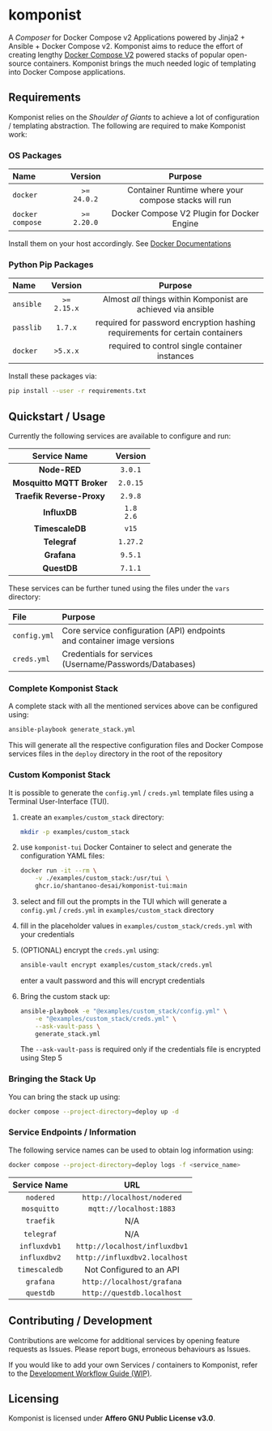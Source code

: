 # komponist
A _Composer_ for Docker Compose v2 Applications powered by Jinja2 + Ansible + Docker Compose v2.
Komponist aims to reduce the effort of creating lengthy [Docker Compose V2][0] powered stacks of popular
open-source containers. Komponist brings the much needed logic of templating into Docker Compose applications.

## Requirements

Komponist relies on the _Shoulder of Giants_ to achieve a lot of configuration / templating
abstraction. The following are required to make Komponist work:

### OS Packages

| Name       | Version    | Purpose                                                           |
|:-----------|:----------:|:-----------------------------------------------------------------:|
| `docker`   | `>= 24.0.2`   | Container Runtime where your compose stacks will run              |
| `docker compose` | `>= 2.20.0` | Docker Compose V2 Plugin for Docker Engine                    |

Install them on your host accordingly. See [Docker Documentations][1]

### Python Pip Packages

| Name      | Version | Purpose                                                                      |
|:----------|:-------:|:----------------------------------------------------------------------------:|
| `ansible`  | `>= 2.15.x` | Almost _all_ things within Komponist are achieved via ansible           |
| `passlib` | `1.7.x` | required for password encryption hashing requirements for certain containers |
| `docker`  | `>5.x.x`| required to control single container instances                               | 

Install these packages via:

```bash
pip install --user -r requirements.txt
```

## Quickstart / Usage

Currently the following services are available to configure and run:

| Service Name                       | Version |
|:----------------------------------:|:-------:|
| __Node-RED__                       | `3.0.1` |
| __Mosquitto MQTT Broker__          | `2.0.15`|
| __Traefik Reverse-Proxy__          | `2.9.8` |
| __InfluxDB__                       | `1.8`<br> `2.6`|
| __TimescaleDB__                    | `v15`   |
| __Telegraf__                       | `1.27.2`|
| __Grafana__                        | `9.5.1` |
| __QuestDB__                        | `7.1.1` |

These services can be further tuned using the files under the `vars` directory:

| File           | Purpose                                         |
|:---------------|:------------------------------------------------|
| `config.yml`   | Core service configuration (API) endpoints <br> and container image versions |
| `creds.yml`    | Credentials for services (Username/Passwords/Databases)     |

### Complete Komponist Stack

A complete stack with all the mentioned services above can be configured using:

```bash
ansible-playbook generate_stack.yml
```

This will generate all the respective configuration files and Docker Compose services
files in the `deploy` directory in the root of the repository

### Custom Komponist Stack

It is possible to generate the `config.yml` / `creds.yml` template files using a 
Terminal User-Interface (TUI).

1. create an `examples/custom_stack` directory:

    ```bash
    mkdir -p examples/custom_stack
    ```
2. use `komponist-tui` Docker Container to select and generate the configuration YAML files:

    ```bash
    docker run -it --rm \
        -v ./examples/custom_stack:/usr/tui \
        ghcr.io/shantanoo-desai/komponist-tui:main
    ```

3. select and fill out the prompts in the TUI which will generate a `config.yml` / `creds.yml` in
  `examples/custom_stack` directory

4. fill in the placeholder values in `examples/custom_stack/creds.yml` with your credentials

5. (OPTIONAL) encrypt the `creds.yml` using:

    ```bash
    ansible-vault encrypt examples/custom_stack/creds.yml
    ```

    enter a vault password and this will encrypt credentials

6. Bring the custom stack up:

    ```bash
    ansible-playbook -e "@examples/custom_stack/config.yml" \
        -e "@examples/custom_stack/creds.yml" \
        --ask-vault-pass \
        generate_stack.yml
    ```
    The `--ask-vault-pass` is required only if the credentials file is encrypted
    using Step 5

### Bringing the Stack Up

You can bring the stack up using:

```bash
docker compose --project-directory=deploy up -d
```

### Service Endpoints / Information

The following service names can be used to obtain log information using:

```bash
docker compose --project-directory=deploy logs -f <service_name>
```

| Service Name | URL                           |
|:------------:|:-----------------------------:|
| `nodered`    | `http://localhost/nodered`    |
| `mosquitto`   | `mqtt://localhost:1883`      |
| `traefik`    |  N/A                          |
| `telegraf`   |  N/A                          |
| `influxdvb1` | `http://localhost/influxdbv1` |
| `influxdbv2` | `http://influxdbv2.localhost` |
| `timescaledb` | Not Configured to an API     |
| `grafana`    | `http://localhost/grafana`    |
| `questdb`    | `http://questdb.localhost`    |


## Contributing / Development

Contributions are welcome for additional services by opening feature requests as Issues. Please report
bugs, erroneous behaviours as Issues.

If you would like to add your own Services / containers to Komponist, refer to the
[Development Workflow Guide (WIP)][2].

## Licensing

Komponist is licensed under __Affero GNU Public License v3.0__.

[0]: https://docs.docker.com/compose/compose-v2/
[1]: https://docs.docker.com/get-docker/
[2]: docs/Development.md
